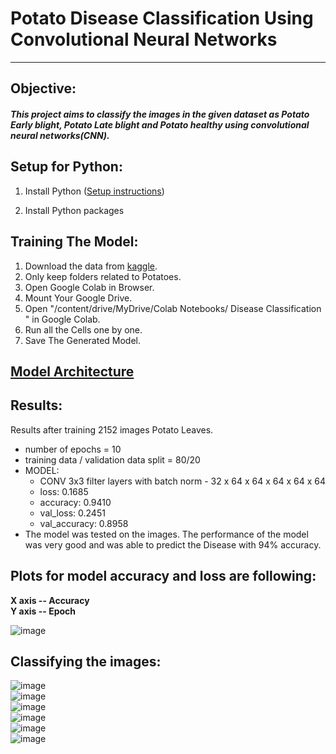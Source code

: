 # Potato Disease Classification Using Convolutional Neural Networks
---
## Objective:

##### This project aims to classify the images in the given dataset as Potato Early blight, Potato Late blight and Potato healthy using convolutional neural networks(CNN).

## Setup for Python:

1. Install Python ([Setup instructions](https://wiki.python.org/moin/BeginnersGuide/Download))

2. Install Python packages
  
## Training The Model:
1. Download the data from [kaggle](https://www.kaggle.com/datasets/arjuntejaswi/plant-village).
2. Only keep folders related to Potatoes.
3. Open Google Colab in Browser.
4. Mount Your Google Drive.
5. Open "/content/drive/MyDrive/Colab Notebooks/ Disease Classification " in Google Colab.
6. Run all the Cells one by one.
7. Save The Generated Model.

## [Model Architecture](https://drive.google.com/file/d/1bAXLSkGZ6AMyYU8vqgl_GL7bh2bhYh84/view?usp=sharing)

 
## Results:
Results after training 2152 images Potato Leaves.

* number of epochs = 10
* training data / validation data split = 80/20
* MODEL:
  - CONV 3x3 filter layers with batch norm - 32 x 64 x 64 x 64 x 64 x 64 
  - loss: 0.1685
  - accuracy: 0.9410
  - val_loss: 0.2451
  - val_accuracy: 0.8958
* The model was tested on the images. The performance of the model was very good and was able to predict the Disease with 94% accuracy.

## Plots for model accuracy and loss are following:

**X axis -- Accuracy**<br>
**Y axis -- Epoch**

![image](https://github.com/user-attachments/assets/3915b225-bc1f-461c-85c9-f7e593823852)

## Classifying the images:

![image](https://github.com/user-attachments/assets/fbe58a6f-2cbd-457f-9b03-f79a7d2a8b50)<br>
![image](https://github.com/user-attachments/assets/de150ea8-2585-462e-bccb-cf4fab6e97f8)<br>
![image](https://github.com/user-attachments/assets/51f385c8-a994-45ff-893d-21e910b62d87)<br>
![image](https://github.com/user-attachments/assets/de3dbeb4-b511-4e13-9a0e-03f271c948bb)<br>
![image](https://github.com/user-attachments/assets/f54647ec-e3bb-463a-b047-6da76e9797e3)<br>
![image](https://github.com/user-attachments/assets/a08b0f50-0bcd-4b28-b5d6-3a3ed4bf7297)<br>





